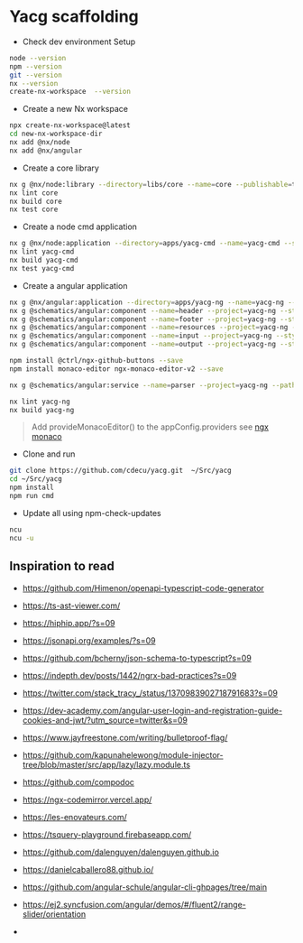 # Yacg scaffolding
- Check dev environment Setup
```sh
node --version
npm --version
git --version
nx --version
create-nx-workspace  --version
```

- Create a new Nx workspace
```sh
npx create-nx-workspace@latest        
cd new-nx-workspace-dir
nx add @nx/node
nx add @nx/angular
```

- Create a core library
```sh
nx g @nx/node:library --directory=libs/core --name=core --publishable=true --importPath=@yacg/core --setParserOptionsProject=true --simpleModuleName=true --strict=true --no-interactive --dry-run
nx lint core
nx build core
nx test core
```

- Create a node cmd application
```sh
nx g @nx/node:application --directory=apps/yacg-cmd --name=yacg-cmd --setParserOptionsProject=true --swcJest=true --no-interactive --dry-run
nx lint yacg-cmd
nx build yacg-cmd
nx test yacg-cmd
```

- Create a angular application
```sh
nx g @nx/angular:application --directory=apps/yacg-ng --name=yacg-ng --routing=false --addTailwind=true --e2eTestRunner=none --minimal=true --setParserOptionsProject=true --skipTests=true --style=scss  --no-interactive --dry-run
nx g @schematics/angular:component --name=header --project=yacg-ng --style=scss --changeDetection=OnPush --displayBlock=true --path=apps/yacg-ng/src/components --prefix=yacg --selector=yacg-header --skipTests=true --type=  --no-interactive --dry-run
nx g @schematics/angular:component --name=footer --project=yacg-ng --style=scss --changeDetection=OnPush --displayBlock=true --path=apps/yacg-ng/src/components --prefix=yacg --selector=yacg-footer --skipTests=true --type=  --no-interactive --dry-run
nx g @schematics/angular:component --name=resources --project=yacg-ng --style=scss --changeDetection=OnPush --displayBlock=true --path=apps/yacg-ng/src/components --prefix=yacg --selector=yacg-resources --skipTests=true --type=  --no-interactive --dry-run
nx g @schematics/angular:component --name=input --project=yacg-ng --style=scss --changeDetection=OnPush --displayBlock=true --path=apps/yacg-ng/src/components --prefix=yacg --selector=yacg-input --skipTests=true --type=  --no-interactive --dry-run
nx g @schematics/angular:component --name=output --project=yacg-ng --style=scss --changeDetection=OnPush --displayBlock=true --path=apps/yacg-ng/src/components --prefix=yacg --selector=yacg-output --skipTests=true --type=  --no-interactive --dry-run

npm install @ctrl/ngx-github-buttons --save
npm install monaco-editor ngx-monaco-editor-v2 --save

nx g @schematics/angular:service --name=parser --project=yacg-ng --path=apps/yacg-ng/src/app --skipTests=true --no-interactive --dry-run

nx lint yacg-ng
nx build yacg-ng
```
> Add provideMonacoEditor() to the  appConfig.providers see [ngx monaco](https://javascript.plainenglish.io/integrate-ngx-monaco-editor-in-your-angular-18-project-31aeab5cc971)



- Clone and run
```sh
git clone https://github.com/cdecu/yacg.git  ~/Src/yacg
cd ~/Src/yacg
npm install
npm run cmd
```

- Update all using npm-check-updates
```bash
ncu 
ncu -u
```


## Inspiration to read 
- https://github.com/Himenon/openapi-typescript-code-generator
- https://ts-ast-viewer.com/

- https://hiphip.app/?s=09
- https://jsonapi.org/examples/?s=09
- https://github.com/bcherny/json-schema-to-typescript?s=09
- https://indepth.dev/posts/1442/ngrx-bad-practices?s=09
- https://twitter.com/stack_tracy_/status/1370983902718791683?s=09
- https://dev-academy.com/angular-user-login-and-registration-guide-cookies-and-jwt/?utm_source=twitter&s=09
- https://www.jayfreestone.com/writing/bulletproof-flag/
- https://github.com/kapunahelewong/module-injector-tree/blob/master/src/app/lazy/lazy.module.ts

- https://github.com/compodoc
- https://ngx-codemirror.vercel.app/
- https://les-enovateurs.com/
- https://tsquery-playground.firebaseapp.com/

- https://github.com/dalenguyen/dalenguyen.github.io
- https://danielcaballero88.github.io/
- https://github.com/angular-schule/angular-cli-ghpages/tree/main
- https://ej2.syncfusion.com/angular/demos/#/fluent2/range-slider/orientation
- 
